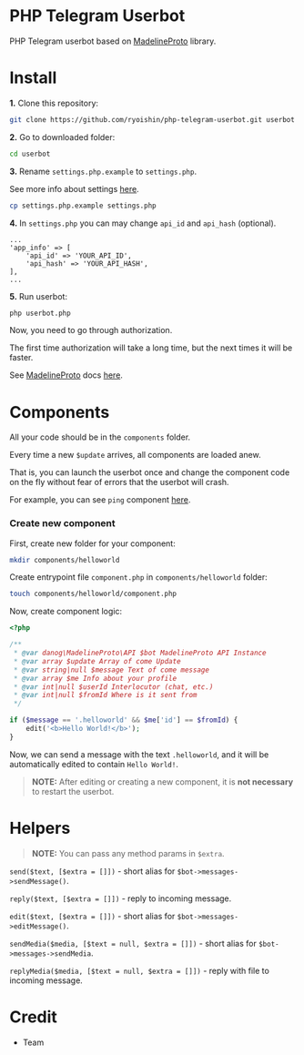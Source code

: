 # PHP Telegram Userbot

PHP Telegram userbot based on [MadelineProto](https://docs.madelineproto.xyz/) library.

# Install
**1.** Clone this repository:
```bash
git clone https://github.com/ryoishin/php-telegram-userbot.git userbot
```

**2.** Go to downloaded folder:
```bash
cd userbot
```

**3.** Rename `settings.php.example` to `settings.php`. 

See more info about settings [here](https://docs.madelineproto.xyz/docs/SETTINGS.html).
```bash
cp settings.php.example settings.php
```

**4.** In `settings.php` you can may change `api_id` and `api_hash` (optional).
```
...
'app_info' => [
    'api_id' => 'YOUR_API_ID',
    'api_hash' => 'YOUR_API_HASH',
],
...
```

**5.** Run userbot:
```bash
php userbot.php
```

Now, you need to go through authorization. 

The first time authorization will take a long time, but the next times it will be faster.

See [MadelineProto](https://docs.madelineproto.xyz/) docs [here](https://docs.madelineproto.xyz/).

# Components
All your code should be in the `components` folder.

Every time a new `$update` arrives, all components are loaded anew. 

That is, you can launch the userbot once and change the component code on the fly without fear of errors that the userbot will crash.

For example, you can see `ping` component [here](https://github.com/chipslays/php-telegram-userbot/tree/master/components/ping).

### Create new component

First, create new folder for your component:
```bash
mkdir components/helloworld
```

Create entrypoint file `component.php` in `components/helloworld` folder:
```bash
touch components/helloworld/component.php
```

Now, create component logic:
```php
<?php 

/**
 * @var danog\MadelineProto\API $bot MadelineProto API Instance
 * @var array $update Array of come Update
 * @var string|null $message Text of come message
 * @var array $me Info about your profile
 * @var int|null $userId Interlocutor (chat, etc.)
 * @var int|null $fromId Where is it sent from
 */

if ($message == '.helloworld' && $me['id'] == $fromId) {
    edit('<b>Hello World!</b>');
}
```

Now, we can send a message with the text `.helloworld`, and it will be automatically edited to contain `Hello World!`.

> **NOTE:** After editing or creating a new component, it is **not necessary** to restart the userbot.

# Helpers

> **NOTE:** You can pass any method params in `$extra`.

`send($text, [$extra = []])` - short alias for `$bot->messages->sendMessage()`.

`reply($text, [$extra = []])` - reply to incoming message.

`edit($text, [$extra = []])` - short alias for `$bot->messages->editMessage()`.

`sendMedia($media, [$text = null, $extra = []])` - short alias for `$bot->messages->sendMedia`.

`replyMedia($media, [$text = null, $extra = []])` - reply with file to incoming message.




# Credit
* Team 





